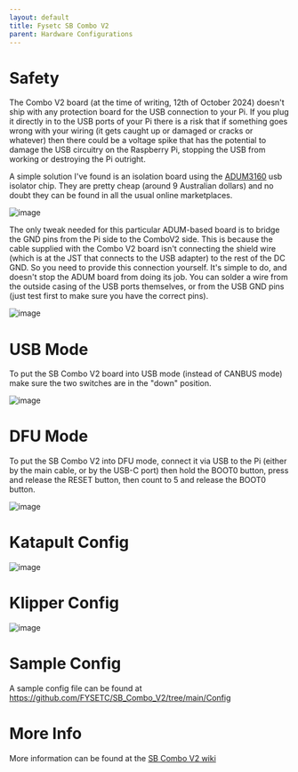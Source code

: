 ```yaml
---
layout: default 
title: Fysetc SB Combo V2
parent: Hardware Configurations
---
```


# Safety

The Combo V2 board (at the time of writing, 12th of October 2024) doesn't ship with any protection board for the USB connection to your Pi. If you plug it directly in to the USB ports of your Pi there is a risk that 
if something goes wrong with your wiring (it gets caught up or damaged or cracks or whatever) then there could be a voltage spike that has the potential to damage the USB circuitry on the Raspberry Pi, stopping the 
USB from working or destroying the Pi outright.

A simple solution I've found is an isolation board using the [ADUM3160](https://www.aliexpress.com/w/wholesale-ADUM3160.html) usb isolator chip. They are pretty cheap (around 9 Australian dollars) and no doubt they
can be found in all the usual online marketplaces.

![image](https://github.com/user-attachments/assets/a7699202-c086-445f-bf38-3eba58d2868e)

The only tweak needed for this particular ADUM-based board is to bridge the GND pins from the Pi side to the ComboV2 side. This is because the cable supplied with the Combo V2 board isn't connecting the shield wire
(which is at the JST that connects to the USB adapter) to the rest of the DC GND. So you need to provide this connection yourself.
It's simple to do, and doesn't stop the ADUM board from doing its job. You can solder a wire from the outside casing of the USB ports themselves, or from the USB GND pins (just test first to make sure you have the 
correct pins).

![image](https://github.com/user-attachments/assets/dc7af9cb-456d-484a-8e65-3551f0dcf131)


# USB Mode

To put the SB Combo V2 board into USB mode (instead of CANBUS mode) make sure the two switches are in the "down" position.

![image](https://github.com/user-attachments/assets/a5be3ceb-fa40-41a5-a245-058a7c04f866)



# DFU Mode

To put the SB Combo V2 into DFU mode, connect it via USB to the Pi (either by the main cable, or by the USB-C port) then hold the BOOT0 button, press and release the RESET button, then count to 5 and release the BOOT0 button.

![image](https://github.com/user-attachments/assets/922c0f4f-9b4a-44d5-b636-77b9678f62f1)



# Katapult Config

![image](https://github.com/user-attachments/assets/1b74e630-9896-4240-b50e-49419b0b0982)



# Klipper Config

![image](https://github.com/user-attachments/assets/07166d06-09c7-46aa-8448-3f5f27e415df)


# Sample Config

A sample config file can be found at https://github.com/FYSETC/SB_Combo_V2/tree/main/Config

# More Info

More information can be found at the [SB Combo V2 wiki](https://wiki.fysetc.com/SB_Combo_V2/)
